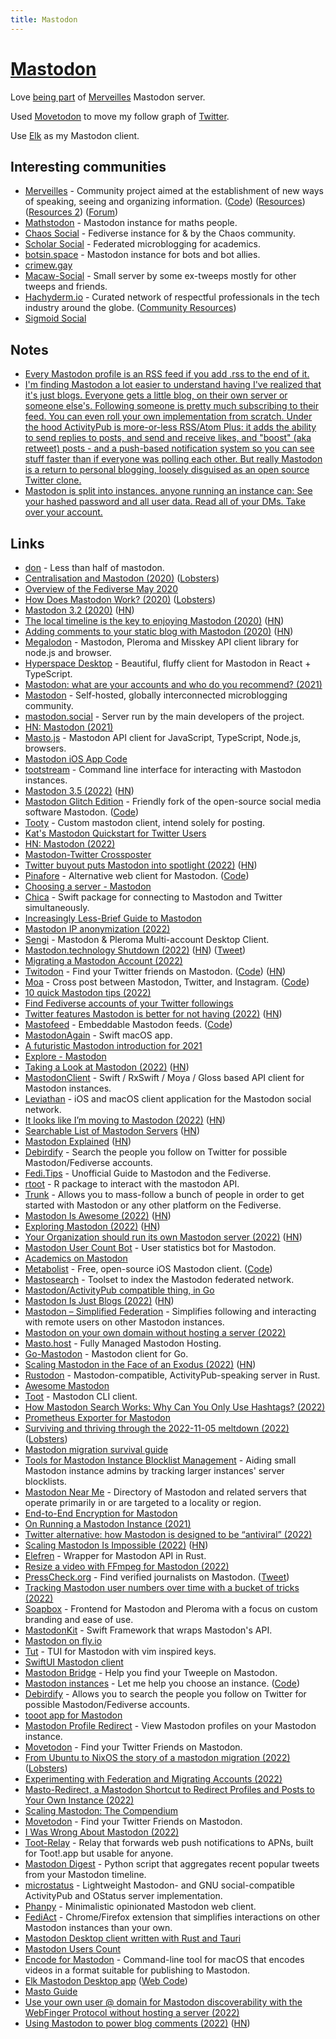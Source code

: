 ```yaml
---
title: Mastodon
---
```


# [Mastodon](https://joinmastodon.org/)

Love [being part](https://merveilles.town/web/@nikivi) of [Merveilles](https://merveilles.town/about) Mastodon server.

Used [Movetodon](https://www.movetodon.org/) to move my follow graph of [Twitter](../tools/twitter.md).

Use [Elk](https://github.com/elk-zone/elk-native) as my Mastodon client.

## Interesting communities

- [Merveilles](https://merveilles.town/about) - Community project aimed at the establishment of new ways of speaking, seeing and organizing information. ([Code](https://github.com/merveilles/merveilles-town)) ([Resources](https://github.com/merveilles/The-Town)) ([Resources 2](https://github.com/merveilles/Resources)) ([Forum](https://forum.merveilles.town/))
- [Mathstodon](https://mathstodon.xyz/about) - Mastodon instance for maths people.
- [Chaos Social](https://chaos.social/about) - Fediverse instance for & by the Chaos community.
- [Scholar Social](https://scholar.social/about) - Federated microblogging for academics.
- [botsin.space](https://botsin.space/about) - Mastodon instance for bots and bot allies.
- [crimew.gay](https://crimew.gay/about)
- [Macaw-Social](https://macaw.social/explore) - Small server by some ex-tweeps mostly for other tweeps and friends.
- [Hachyderm.io](https://hachyderm.io/about) - Curated network of respectful professionals in the tech industry around the globe. ([Community Resources](https://github.com/hachyderm/community))
- [Sigmoid Social](https://sigmoid.social/explore)

## Notes

- [Every Mastodon profile is an RSS feed if you add .rss to the end of it.](https://twitter.com/simonw/status/1588772203742769152)
- [I'm finding Mastodon a lot easier to understand having I've realized that it's just blogs. Everyone gets a little blog, on their own server or someone else's. Following someone is pretty much subscribing to their feed. You can even roll your own implementation from scratch. Under the hood ActivityPub is more-or-less RSS/Atom Plus: it adds the ability to send replies to posts, and send and receive likes, and "boost" (aka retweet) posts - and a push-based notification system so you can see stuff faster than if everyone was polling each other. But really Mastodon is a return to personal blogging, loosely disguised as an open source Twitter clone.](https://twitter.com/simonw/status/1589644456361590785)
- [Mastodon is split into instances. anyone running an instance can: See your hashed password and all user data. Read all of your DMs. Take over your account.](https://twitter.com/dystopiabreaker/status/1589739397305761792)

## Links

- [don](https://github.com/deoxxa/don) - Less than half of mastodon.
- [Centralisation and Mastodon (2020)](https://kevq.uk/centralisation-and-mastodon/) ([Lobsters](https://lobste.rs/s/d4t4ex/centralisation_mastodon))
- [Overview of the Fediverse May 2020](https://blog.strangestack.com/overview-of-the-fediverse-may-2020)
- [How Does Mastodon Work? (2020)](https://kevq.uk/how-does-mastodon-work/) ([Lobsters](https://lobste.rs/s/d7p7pe/how_does_mastodon_work))
- [Mastodon 3.2 (2020)](https://blog.joinmastodon.org/2020/08/mastodon-3.2/) ([HN](https://news.ycombinator.com/item?id=24032136))
- [The local timeline is the key to enjoying Mastodon (2020)](https://cfenollosa.com/blog/you-may-be-using-mastodon-wrong.html) ([HN](https://news.ycombinator.com/item?id=24819387))
- [Adding comments to your static blog with Mastodon (2020)](https://carlschwan.eu/2020/12/29/adding-comments-to-your-static-blog-with-mastodon/) ([HN](https://news.ycombinator.com/item?id=25570268))
- [Megalodon](https://github.com/h3poteto/megalodon) - Mastodon, Pleroma and Misskey API client library for node.js and browser.
- [Hyperspace Desktop](https://github.com/hyperspacedev/hyperspace) - Beautiful, fluffy client for Mastodon in React + TypeScript.
- [Mastodon: what are your accounts and who do you recommend? (2021)](https://lobste.rs/s/w9a9xr/mastodon_what_are_your_accounts_who_do_you)
- [Mastodon](https://github.com/mastodon/mastodon) - Self-hosted, globally interconnected microblogging community.
- [mastodon.social](https://mastodon.social/about) - Server run by the main developers of the project.
- [HN: Mastodon (2021)](https://news.ycombinator.com/item?id=28950727)
- [Masto.js](https://github.com/neet/masto.js) - Mastodon API client for JavaScript, TypeScript, Node.js, browsers.
- [Mastodon iOS App Code](https://github.com/mastodon/mastodon-ios)
- [tootstream](https://github.com/magicalraccoon/tootstream) - Command line interface for interacting with Mastodon instances.
- [Mastodon 3.5 (2022)](https://blog.joinmastodon.org/2022/03/mastodon-3.5/) ([HN](https://news.ycombinator.com/item?id=30862612))
- [Mastodon Glitch Edition](https://glitch-soc.github.io/docs/) - Friendly fork of the open-source social media software Mastodon. ([Code](https://github.com/glitch-soc/mastodon))
- [Tooty](https://github.com/cblgh/tooty) - Custom mastodon client, intend solely for posting.
- [Kat's Mastodon Quickstart for Twitter Users](https://dev.to/zkat/kat-s-mastodon-quickstart-for-twitter-users-39db)
- [HN: Mastodon (2022)](https://news.ycombinator.com/item?id=31164135)
- [Mastodon-Twitter Crossposter](https://github.com/renatolond/mastodon-twitter-poster)
- [Twitter buyout puts Mastodon into spotlight (2022)](https://blog.joinmastodon.org/2022/04/twitter-buyout-puts-mastodon-into-spotlight/) ([HN](https://news.ycombinator.com/item?id=31175527))
- [Pinafore](https://pinafore.social/) - Alternative web client for Mastodon. ([Code](https://github.com/nolanlawson/pinafore))
- [Choosing a server - Mastodon](https://joinmastodon.org/communities)
- [Chica](https://github.com/hyperspacedev/chica) - Swift package for connecting to Mastodon and Twitter simultaneously.
- [Increasingly Less-Brief Guide to Mastodon](https://github.com/joyeusenoelle/GuideToMastodon)
- [Mastodon IP anonymization (2022)](https://libreops.cc/2022/05/09/mastodon/)
- [Sengi](https://github.com/NicolasConstant/sengi) - Mastodon & Pleroma Multi-account Desktop Client.
- [Mastodon.technology Shutdown (2022)](https://ashfurrow.com/blog/mastodon-technology-shutdown/) ([HN](https://news.ycombinator.com/item?id=33120136)) ([Tweet](https://twitter.com/simonw/status/1578445374372528129))
- [Migrating a Mastodon Account (2022)](https://codingitwrong.com/2022/10/10/migrating-a-mastodon-account.html)
- [Twitodon](https://twitodon.com/) - Find your Twitter friends on Mastodon. ([Code](https://github.com/diddledani/twitodon)) ([HN](https://news.ycombinator.com/item?id=33397677))
- [Moa](https://moa.party/) - Cross post between Mastodon, Twitter, and Instagram. ([Code](https://gitlab.com/fedstoa/moa))
- [10 quick Mastodon tips (2022)](https://axbom.com/mastodon-tips/)
- [Find Fediverse accounts of your Twitter followings](https://fedifinder.glitch.me/)
- [Twitter features Mastodon is better for not having (2022)](https://scott.mn/2022/10/29/twitter_features_mastodon_is_better_without/) ([HN](https://news.ycombinator.com/item?id=33398776))
- [Mastofeed](https://www.mastofeed.com/) - Embeddable Mastodon feeds. ([Code](https://github.com/fenwick67/mastofeed))
- [MastodonAgain](https://github.com/schwa/MastodonAgain) - Swift macOS app.
- [A futuristic Mastodon introduction for 2021](https://wordsmith.social/elilla/a-futuristic-mastodon-introduction-for-2021)
- [Explore - Mastodon](https://mastodon.social/explore)
- [Taking a Look at Mastodon (2022)](https://evertpot.com/hello-mastodon/) ([HN](https://news.ycombinator.com/item?id=33426897))
- [MastodonClient](https://github.com/Swiftodon/Mastodon.swift) - Swift / RxSwift / Moya / Gloss based API client for Mastodon instances.
- [Leviathan](https://github.com/Swiftodon/Leviathan) - iOS and macOS client application for the Mastodon social network.
- [It looks like I’m moving to Mastodon (2022)](https://simonwillison.net/2022/Nov/5/mastodon/) ([HN](https://news.ycombinator.com/item?id=33478570))
- [Searchable List of Mastodon Servers](https://instances.social/) ([HN](https://news.ycombinator.com/item?id=33482976))
- [Mastodon Explained](https://mastodon.ie/@Ciaraioch/109287818715515862) ([HN](https://news.ycombinator.com/item?id=33486497))
- [Debirdify](https://pruvisto.org/debirdify/) - Search the people you follow on Twitter for possible Mastodon/Fediverse accounts.
- [Fedi.Tips](https://fedi.tips/) - Unofficial Guide to Mastodon and the Fediverse.
- [rtoot](https://github.com/schochastics/rtoot) - R package to interact with the mastodon API.
- [Trunk](https://communitywiki.org/trunk/) - Allows you to mass-follow a bunch of people in order to get started with Mastodon or any other platform on the Fediverse.
- [Mastodon Is Awesome (2022)](https://blog.djnavarro.net/posts/2022-11-03_what-i-know-about-mastodon/) ([HN](https://news.ycombinator.com/item?id=33503028))
- [Exploring Mastodon (2022)](https://martinfowler.com/articles/exploring-mastodon.html) ([HN](https://news.ycombinator.com/item?id=33506401))
- [Your Organization should run its own Mastodon server (2022)](https://martinfowler.com/articles/your-org-run-mastodon.html) ([HN](https://news.ycombinator.com/item?id=33509613))
- [Mastodon User Count Bot](https://github.com/gallizoltan/usercount) - User statistics bot for Mastodon.
- [Academics on Mastodon](https://github.com/nathanlesage/academics-on-mastodon)
- [Metabolist](https://metabolist.org/) - Free, open-source iOS Mastodon client. ([Code](https://github.com/metabolist/metatext))
- [Mastosearch](https://github.com/LeakIX/mastosearch) - Toolset to index the Mastodon federated network.
- [Mastodon/ActivityPub compatible thing, in Go](https://github.com/capsulesocial/mastogon)
- [Mastodon Is Just Blogs (2022)](https://simonwillison.net/2022/Nov/8/mastodon-is-just-blogs/) ([HN](https://news.ycombinator.com/item?id=33520382))
- [Mastodon – Simplified Federation](https://github.com/rugk/mastodon-simplified-federation) - Simplifies following and interacting with remote users on other Mastodon instances.
- [Mastodon on your own domain without hosting a server (2022)](https://blog.maartenballiauw.be/post/2022/11/05/mastodon-own-donain-without-hosting-server.html)
- [Masto.host](https://masto.host/) - Fully Managed Mastodon Hosting.
- [Go-Mastodon](https://github.com/mattn/go-mastodon) - Mastodon client for Go.
- [Scaling Mastodon in the Face of an Exodus (2022)](https://nora.codes/post/scaling-mastodon-in-the-face-of-an-exodus/) ([HN](https://news.ycombinator.com/item?id=33562163))
- [Rustodon](https://github.com/rustodon/rustodon) - Mastodon-compatible, ActivityPub-speaking server in Rust.
- [Awesome Mastodon](https://github.com/tleb/awesome-mastodon)
- [Toot](https://github.com/ihabunek/toot) - Mastodon CLI client.
- [How Mastodon Search Works: Why Can You Only Use Hashtags? (2022)](https://midrange.tedium.co/issues/how-mastodon-search-works/)
- [Prometheus Exporter for Mastodon](https://github.com/systemli/prometheus-mastodon-exporter)
- [Surviving and thriving through the 2022-11-05 meltdown (2022)](https://blog.freeradical.zone/post/surviving-thriving-through-2022-11-05-meltdown/) ([Lobsters](https://lobste.rs/s/czknru/surviving_thriving_through_2022_11_05))
- [Mastodon migration survival guide](https://twitter.com/bodil/status/1591148693599752206)
- [Tools for Mastodon Instance Blocklist Management](https://github.com/Anthchirp/mastodon-defederate) - Aiding small Mastodon instance admins by tracking larger instances' server blocklists.
- [Mastodon Near Me](https://github.com/jazmichaelking/mastodon-near-me) - Directory of Mastodon and related servers that operate primarily in or are targeted to a locality or region.
- [End-to-End Encryption for Mastodon](https://github.com/soatok/mastodon-e2ee-specification)
- [On Running a Mastodon Instance (2021)](https://rixx.de/blog/on-running-a-mastodon-instance/)
- [Twitter alternative: how Mastodon is designed to be “antiviral” (2022)](https://uxdesign.cc/mastodon-is-antiviral-design-42f090ab8d51)
- [Scaling Mastodon Is Impossible (2022)](https://lucumr.pocoo.org/2022/11/14/scaling-mastodon/) ([HN](https://news.ycombinator.com/item?id=33594961))
- [Elefren](https://github.com/DeeUnderscore/elefren) - Wrapper for Mastodon API in Rust.
- [Resize a video with FFmpeg for Mastodon (2022)](https://www.paulox.net/2022/11/17/resize-a-video-with-ffmpeg-for-mastodon/)
- [PressCheck.org](https://www.presscheck.org/) - Find verified journalists on Mastodon. ([Tweet](https://twitter.com/DaveLeeFT/status/1593421042239709184))
- [Tracking Mastodon user numbers over time with a bucket of tricks (2022)](https://simonwillison.net/2022/Nov/20/tracking-mastodon/)
- [Soapbox](https://github.com/soapbox-pub/soapbox) - Frontend for Mastodon and Pleroma with a focus on custom branding and ease of use.
- [MastodonKit](https://github.com/MastodonKit/MastodonKit) - Swift Framework that wraps Mastodon's API.
- [Mastodon on fly.io](https://github.com/indirect/flyapp-mastodon)
- [Tut](https://github.com/RasmusLindroth/tut) - TUI for Mastodon with vim inspired keys.
- [SwiftUI Mastodon client](https://github.com/Dimillian/IceCubesApp)
- [Mastodon Bridge](https://mastodon-bridge.vercel.app/) - Help you find your Tweeple on Mastodon.
- [Mastodon instances](https://instances.social/) - Let me help you choose an instance. ([Code](https://github.com/TheKinrar/instances))
- [Debirdify](https://debirdify.pruvisto.org/) - Allows you to search the people you follow on Twitter for possible Mastodon/Fediverse accounts.
- [tooot app for Mastodon](https://github.com/tooot-app/app)
- [Mastodon Profile Redirect](https://github.com/bramus/mastodon-profile-redirect) - View Mastodon profiles on your Mastodon instance.
- [Movetodon](https://movetodon.org/) - Find your Twitter Friends on Mastodon.
- [From Ubuntu to NixOS the story of a mastodon migration (2022)](https://gianarb.it/blog/from-ubuntu-to-nixos-history-of-a-mastodon-migration) ([Lobsters](https://lobste.rs/s/wynvf6/from_ubuntu_nixos_story_mastodon))
- [Experimenting with Federation and Migrating Accounts (2022)](https://medium.com/@kris-nova/experimenting-with-federation-and-migrating-accounts-eae61a688c3c)
- [Masto-Redirect, a Mastodon Shortcut to Redirect Profiles and Posts to Your Own Instance (2022)](https://www.macstories.net/ios/masto-redirect-a-mastodon-shortcut-to-redirect-profiles-and-posts-to-your-own-instance/)
- [Scaling Mastodon: The Compendium](https://hazelweakly.me/blog/scaling-mastodon/)
- [Movetodon](https://www.movetodon.org/) - Find your Twitter Friends on Mastodon.
- [I Was Wrong About Mastodon (2022)](https://escapingtech.com/tech/opinions/i-was-wrong-about-mastodon-moderation.html)
- [Toot-Relay](https://github.com/DagAgren/toot-relay) - Relay that forwards web push notifications to APNs, built for Toot!.app but usable for anyone.
- [Mastodon Digest](https://github.com/hodgesmr/mastodon_digest) - Python script that aggregates recent popular tweets from your Mastodon timeline.
- [microstatus](https://github.com/Arkanosis/microstatus) - Lightweight Mastodon- and GNU social-compatible ActivityPub and OStatus server implementation.
- [Phanpy](https://github.com/cheeaun/phanpy) - Minimalistic opinionated Mastodon web client.
- [FediAct](https://github.com/Lartsch/FediAct) - Chrome/Firefox extension that simplifies interactions on other Mastodon instances than your own.
- [Mastodon Desktop client written with Rust and Tauri](https://github.com/matthiasbeyer/deskodon)
- [Mastodon Users Count](https://bitcoinhackers.org/@mastodonusercount)
- [Encode for Mastodon](https://github.com/insidegui/encodeformastodon) - Command-line tool for macOS that encodes videos in a format suitable for publishing to Mastodon.
- [Elk Mastodon Desktop app](https://github.com/elk-zone/elk-native) ([Web Code](https://github.com/elk-zone/elk))
- [Masto Guide](https://github.com/jippi/masto-guide)
- [Use your own user @ domain for Mastodon discoverability with the WebFinger Protocol without hosting a server (2022)](https://www.hanselman.com/blog/use-your-own-user-domain-for-mastodon-discoverability-with-the-webfinger-protocol-without-hosting-a-server)
- [Using Mastodon to power blog comments (2022)](https://grahammacphee.com/writing/mastodon-blog-comments) ([HN](https://news.ycombinator.com/item?id=34082138))
